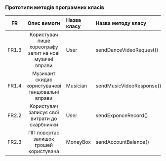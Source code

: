 ### Прототипи методів програмних класів

|FR|Опис вимоги|Назва класу|Назва методу класу|
|:-----:|:-----:|:-----|:-----|
|FR1.3|Користувач пише хореографу запит на нові музичні вправи|User|sendDanceVideoRequest()|
|FR1.4|Музикант скидає користувачеві танцювальні вправи|Musician|sendMusicVideoResponse()|
|FR2.2|Користувач записує свої витрати до скарбнички|User|sendExponceRecord()|
|FR2.3|ПП повертає залишок грошей користувача|MoneyBox|sendAccountBalance()|
